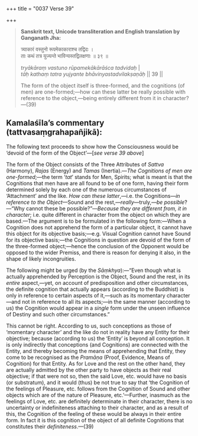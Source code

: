 +++
title = "0037 Verse 39"

+++
> **Sanskrit text, Unicode transliteration and English translation by Ganganath Jha:** 
>
> त्र्याकारं वस्तुनो रूपमेकाकाराश्च तद्विदः ।  
> ताः कथं तत्र युज्यन्ते भाविन्यस्तद्विलक्षणाः ॥ ३९ ॥ 
>
> *tryākāraṃ vastuno rūpamekākārāśca tadvidaḥ* \|  
> *tāḥ kathaṃ tatra yujyante bhāvinyastadvilakṣaṇāḥ* \|\| 39 \|\| 
>
> The form of the object itself is three-formed, and the cognitions (of men) are one-formed;—how can these latter be really possible with reference to the object,—being entirely different from it in character?—(39)



## Kamalaśīla’s commentary (tattvasaṃgrahapañjikā):

The following text proceeds to show how the Consciousness would be ‘devoid of the form of the Object’—[*see verse 39 above*]

The form of the Object consists of the Three Attributes of *Sattva* (Harmony), *Rajas* (Energy) and *Tamas* (Inertia).—*The Cognitions of men are one-formed*;—the term ‘*tat*’ stands for Men, Spirits; what is meant is that the Cognitions that men have are all found to be of one form, having their form determined solely by each one of the numerous circumstances of ‘Attachment’ and the like. *How can these latter*,—i.e. the Cognitions—*in reference to the Object*—Sound and the rest,—*really*—truly,—*be possible*?—“Why cannot these be possible?”—*Because they are different from, it in character*; i.e. quite different in character from the object on which they are based.—The argument is to be formulated in the following form:—When a Cognition does not apprehend the form of a particular object, it cannot have this object for its objective basis;—e.g. Visual Cognition cannot have Sound for its objective basis;—the Cognitions in question are devoid of the form of the three-formed object;—hence the conclusion of the Opponent would be opposed to the wider Premiss, and there is reason for denying it also, in the shape of likely incongruities.

The following might be urged (by the *Sāṃkhya*):—“Even though what is actually apprehended by Perception is the Object, Sound and the rest, in its *entire* aspect,—yet, on account of predisposition and other circumstances, the definite cognition that actually appears (according to the Buddhist) is only in reference to certain aspects of it,—such as its momentary character—and not in reference to all its aspects;—in the same manner (according to us) the Cognition would appear in a *single* form under the unseen influence of Destiny and such other circumstances.”

This cannot be right. According to us, such conceptions as those of ‘momentary character’ and the like do not in reality have any Entity for their objective; because (according to us) the ‘Entity’ is beyond all conception. It is only indirectly that conceptions (and Cognitions) are connected with the Entity, and thereby becoming the means of apprehending that Entity, they come to be recognised as the *Pramāṇa* (Proof, Evidence, Means of Cognition) for that Entity. As for Love and the rest on the other hand, they are actually admitted by the other party to have objects as their real objective; if that were not so, then the said Love, etc. would have no basis (or substratum), and it would (thus) be not true to say that ‘the Cognition of the feelings of Pleasure, etc. follows from the Cognition of Sound and other objects which are of the nature of Pleasure, etc.’—Further, inasmuch as the feelings of Love, etc. are definitely determinate in their character, there is no uncertainty or indefiniteness attaching to their character, and as a result of this, the Cognition of the feeling of these would be always in their entire form. In fact it is this cognition of the object of all definite Cognitions that constitutes their *definiteness*.—(39)


